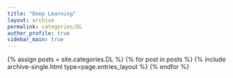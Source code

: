 ```yaml
---
title: "Deep Learning"
layout: archive
permalink: categories/DL
author_profile: true
sidebar_main: true
---
```

<!-- 카테고리명에 띄어쓰기가 들어가는 경우에는 site.categories.Unreal Engine 으로 할 수가 없어 site.categories[‘Unreal Engine’] 이런 식으로 해야했다는 것이다. -->

{% assign posts = site.categories.DL %}
{% for post in posts %} {% include archive-single.html type=page.entries_layout %} {% endfor %}